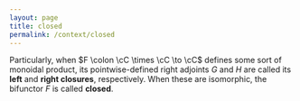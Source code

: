 ```yaml
---
layout: page
title: closed
permalink: /context/closed
---
```

Particularly, when $F \colon \cC \times \cC \to \cC$ defines some sort of monoidal product, its pointwise-defined right adjoints  $G$ and $H$ are called its  **left** and **right closures**, respectively. When these are isomorphic, the bifunctor $F$ is called **closed**.
